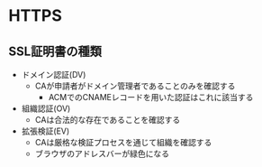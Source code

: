 # HTTPS

## SSL証明書の種類

- ドメイン認証(DV)
  - CAが申請者がドメイン管理者であることのみを確認する
    - ACMでのCNAMEレコードを用いた認証はこれに該当する
- 組織認証(OV)
  - CAは合法的な存在であることを確認する
- 拡張検証(EV)
  - CAは厳格な検証プロセスを通じて組織を確認する
  - ブラウザのアドレスバーが緑色になる